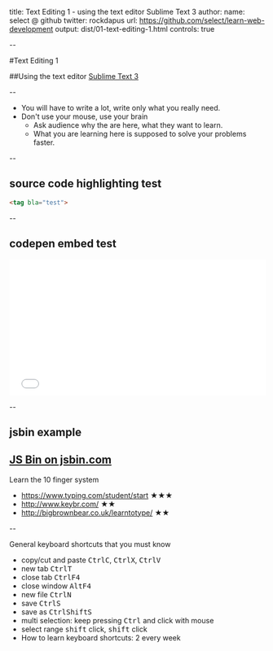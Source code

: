title: Text Editing 1 - using the text editor Sublime Text 3
author:
  name: select @ github
  twitter: rockdapus
  url: https://github.com/select/learn-web-development
output: dist/01-text-editing-1.html
controls: true

--

#Text Editing 1

##Using the text editor [Sublime Text 3](https://www.sublimetext.com/3)

<!-- use dyslexic plugin -->

--

- You will have to write a lot, write only what you really need.
- Don't use your mouse, use your brain
  + Ask audience why the are here, what they want to learn.
  + What you are learning here is supposed to solve your problems faster.

--
## source code highlighting test
```html
<tag bla="test">
```
--
## codepen embed test
<iframe height='268' scrolling='no' src='//codepen.io/select/embed/dMGmOz/?height=268&theme-id=0&default-tab=result' frameborder='no' allowtransparency='true' allowfullscreen='true' style='width: 100%;'>See the Pen <a href='http://codepen.io/select/pen/dMGmOz/'>dMGmOz</a> by select (<a href='http://codepen.io/select'>@select</a>) on <a href='http://codepen.io'>CodePen</a>.
</iframe>

--
## jsbin example
<a class="jsbin-embed" href="http://jsbin.com/zepica/embed?html,output&height=150px">JS Bin on jsbin.com</a><script src="http://static.jsbin.com/js/embed.min.js?3.35.11"></script>
--

Learn the 10 finger system
- https://www.typing.com/student/start ★★★
- http://www.keybr.com/ ★★
- http://bigbrownbear.co.uk/learntotype/ ★★

--

General keyboard shortcuts that you must know
- copy/cut and paste <kbd>Ctrl</kbd><kbd>C</kbd>, <kbd>Ctrl</kbd><kbd>X</kbd>, <kbd>Ctrl</kbd><kbd>V</kbd>
- new tab <kbd>Ctrl</kbd><kbd>T</kbd>
- close tab <kbd>Ctrl</kbd><kbd>F4</kbd>
- close window <kbd>Alt</kbd><kbd>F4</kbd>
- new file <kbd>Ctrl</kbd><kbd>N</kbd>
- save <kbd>Ctrl</kbd><kbd>S</kbd>
- save as <kbd>Ctrl</kbd><kbd>Shift</kbd><kbd>S</kbd>
- multi selection: keep pressing <kbd>Ctrl</kbd> and click with mouse
- select range <kbd>shift</kbd> click, <kbd>shift</kbd> click
- How to learn keyboard shortcuts: 2 every week